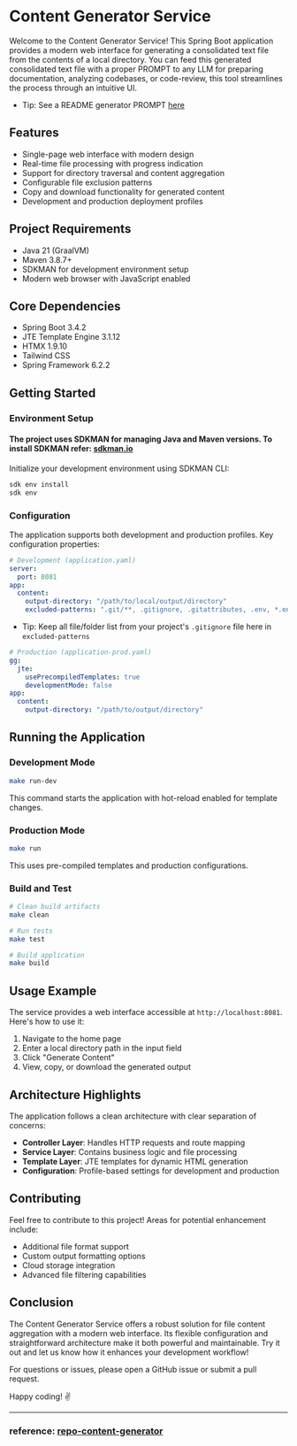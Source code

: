 # Content Generator Service

Welcome to the Content Generator Service!
This Spring Boot application provides a modern web interface for generating a consolidated text file from the contents of a local directory.
You can feed this generated consolidated text file with a proper PROMPT to any LLM for preparing documentation, analyzing codebases, or code-review, this tool streamlines the process through an intuitive UI.

- Tip: See a README generator PROMPT [here](HELP.md)

## Features

- Single-page web interface with modern design
- Real-time file processing with progress indication
- Support for directory traversal and content aggregation
- Configurable file exclusion patterns
- Copy and download functionality for generated content
- Development and production deployment profiles

## Project Requirements

- Java 21 (GraalVM)
- Maven 3.8.7+
- SDKMAN for development environment setup
- Modern web browser with JavaScript enabled

## Core Dependencies

- Spring Boot 3.4.2
- JTE Template Engine 3.1.12
- HTMX 1.9.10
- Tailwind CSS
- Spring Framework 6.2.2

## Getting Started

### Environment Setup

#### The project uses SDKMAN for managing Java and Maven versions. To install SDKMAN refer: [sdkman.io](https://sdkman.io/install)

Initialize your development environment using SDKMAN CLI:

```bash
sdk env install
sdk env
```

### Configuration

The application supports both development and production profiles. Key configuration properties:

```yaml
# Development (application.yaml)
server:
  port: 8081
app:
  content:
    output-directory: "/path/to/local/output/directory"
    excluded-patterns: ".git/**, .gitignore, .gitattributes, .env, *.env, .DS_Store, **/.DS_Store, .mvn/**, mvnw, mvnw.cmd, .vscode/**, .idea/**, .classpath, .project, .settings, *.class, **/*.class, target/**, **/target/**"
```

- Tip: Keep all file/folder list from your project's `.gitignore` file here in `excluded-patterns`

```yaml
# Production (application-prod.yaml)
gg:
  jte:
    usePrecompiledTemplates: true
    developmentMode: false
app:
  content:
    output-directory: "/path/to/output/directory"
```

## Running the Application

### Development Mode

```bash
make run-dev
```

This command starts the application with hot-reload enabled for template changes.

### Production Mode

```bash
make run
```

This uses pre-compiled templates and production configurations.

### Build and Test

```bash
# Clean build artifacts
make clean

# Run tests
make test

# Build application
make build
```

## Usage Example

The service provides a web interface accessible at `http://localhost:8081`. Here's how to use it:

1. Navigate to the home page
2. Enter a local directory path in the input field
3. Click "Generate Content"
4. View, copy, or download the generated output

## Architecture Highlights

The application follows a clean architecture with clear separation of concerns:

- **Controller Layer**: Handles HTTP requests and route mapping
- **Service Layer**: Contains business logic and file processing
- **Template Layer**: JTE templates for dynamic HTML generation
- **Configuration**: Profile-based settings for development and production

## Contributing

Feel free to contribute to this project! Areas for potential enhancement include:

- Additional file format support
- Custom output formatting options
- Cloud storage integration
- Advanced file filtering capabilities

## Conclusion

The Content Generator Service offers a robust solution for file content aggregation with a modern web interface. Its flexible configuration and straightforward architecture make it both powerful and maintainable. Try it out and let us know how it enhances your development workflow!

For questions or issues, please open a GitHub issue or submit a pull request.

Happy coding! ✌️

---

### reference: [repo-content-generator](https://github.com/danvega/repo-content-generator)
